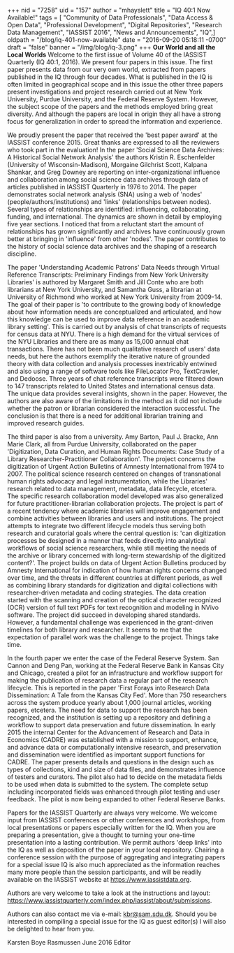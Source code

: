 +++
nid = "7258"
uid = "157"
author = "mhayslett"
title = "IQ 40:1 Now Available!"
tags = [ "Community of Data Professionals", "Data Access & Open Data", "Professional Development", "Digital Repositories", "Research Data Management", "IASSIST 2016", "News and Announcements", "IQ",]
oldpath = "/blog/iq-401-now-available"
date = "2016-09-20 05:18:11 -0700"
draft = "false"
banner = "/img/blog/iq-3.png"
+++
**Our World and all the Local Worlds**
Welcome to the first issue of Volume 40 of the IASSIST
Quarterly (IQ 40:1, 2016). We present four papers in this issue.
The first paper presents data from our very own world,
extracted from papers published in the IQ through four
decades. What is published in the IQ is often limited in
geographical scope and in this issue the other three papers
present investigations and project research carried out at
New York University, Purdue University, and the Federal
Reserve System. However, the subject scope of the papers
and the methods employed bring great diversity. And
although the papers are local in origin they all have a strong
focus for generalization in order to spread the information
and experience.


We proudly present the paper that received the 'best
paper award' at the IASSIST conference 2015. Great thanks
are expressed to all the reviewers who took part in the
evaluation! In the paper 'Social Science Data Archives: A
Historical Social Network Analysis' the authors Kristin R.
Eschenfelder (University of Wisconsin-Madison), Morgaine
Gilchrist Scott, Kalpana Shankar, and Greg Downey
are reporting on inter-organizational influence and
collaboration among social science data archives through
data of articles published in IASSIST Quarterly in 1976
to 2014. The paper demonstrates social network analysis
(SNA) using a web of 'nodes' (people/authors/institutions)
and 'links' (relationships between nodes). Several types
of relationships are identified: influencing, collaborating,
funding, and international. The dynamics are shown in
detail by employing five year sections. I noticed that from
a reluctant start the amount of relationships has grown
significantly and archives have continuously grown better
at bringing in 'influence' from other 'nodes'. The paper
contributes to the history of social science data archives and
the shaping of a research discipline.


The paper 'Understanding Academic Patrons' Data Needs
through Virtual Reference Transcripts: Preliminary Findings
from New York University Libraries' is authored by Margaret
Smith and Jill Conte who are both librarians at New York
University, and Samantha Guss, a librarian at University
of Richmond who worked at New York University from
2009-14. The goal of their paper is 'to contribute to the
growing body of knowledge about how information
needs are conceptualized and articulated, and how this
knowledge can be used to improve data reference in an
academic library setting'. This is carried out by analysis of
chat transcripts of requests for census data at NYU. There is
a high demand for the virtual services of the NYU Libraries
and there are as many as 15,000 annual chat transactions.
There has not been much qualitative research of users'
data needs, but here the authors exemplify the iterative
nature of grounded theory with data collection and analysis
processes inextricably entwined and also using a range of
software tools like FileLocator Pro, TextCrawler, and Dedoose.
Three years of chat reference transcripts were filtered down
to 147 transcripts related to United States and international
census data. The unique data provides several insights,
shown in the paper. However, the authors are also aware of
the limitations in the method as it did not include whether
the patron or librarian considered the interaction successful.
The conclusion is that there is a need for additional librarian
training and improved research guides.


The third paper is also from a university. Amy Barton, Paul
J. Bracke, Ann Marie Clark, all from Purdue University,
collaborated on the paper 'Digitization, Data Curation,
and Human Rights Documents: Case Study of a Library
Researcher-Practitioner Collaboration'. The project
concerns the digitization of Urgent Action Bulletins of
Amnesty International from 1974 to 2007. The political
science research centered on changes of transnational
human rights advocacy and legal instrumentation, while
the Libraries' research related to data management,
metadata, data lifecycle, etcetera. The specific research
collaboration model developed was also generalized for
future practitioner-librarian collaboration projects. The
project is part of a recent tendency where academic
libraries will improve engagement and combine activities
between libraries and users and institutions. The project
attempts to integrate two different lifecycle models thus
serving both research and curatorial goals where the
central question is: 'can digitization processes be designed
in a manner that feeds directly into analytical workflows
of social science researchers, while still meeting the
needs of the archive or library concerned with long-term
stewardship of the digitized content?'. The project builds
on data of Urgent Action Bulletins produced by Amnesty
International for indication of how human rights concerns
changed over time, and the threats in different countries
at different periods, as well as combining library standards
for digitization and digital collections with researcher-driven
metadata and coding strategies. The data creation
started with the scanning and creation of the optical
character recognized (OCR) version of full text PDFs for text
recognition and modeling in NVivo software. The project
did succeed in developing shared standards. However, a
fundamental challenge was experienced in the grant-driven
timelines for both library and researcher. It seems to me that
the expectation of parallel work was the challenge to the
project. Things take time.


In the fourth paper we enter the case of the Federal Reserve
System. San Cannon and Deng Pan, working at the Federal
Reserve Bank in Kansas City and Chicago, created a pilot
for an infrastructure and workflow support for making the
publication of research data a regular part of the research
lifecycle. This is reported in the paper 'First Forays into
Research Data Dissemination: A Tale from the Kansas City
Fed'. More than 750 researchers across the system produce
yearly about 1,000 journal articles, working papers, etcetera.
The need for data to support the research has been
recognized, and the institution is setting up a repository
and defining a workflow to support data preservation
and future dissemination. In early 2015 the internal Center
for the Advancement of Research and Data in Economics
(CADRE) was established with a mission to support, enhance,
and advance data or computationally intensive research,
and preservation and dissemination were identified as
important support functions for CADRE. The paper presents
details and questions in the design such as types of
collections, kind and size of data files, and demonstrates
influence of testers and curators. The pilot also had to
decide on the metadata fields to be used when data is
submitted to the system. The complete setup including
incorporated fields was enhanced through pilot testing and
user feedback. The pilot is now being expanded to other
Federal Reserve Banks.


Papers for the IASSIST Quarterly are always very welcome.
We welcome input from IASSIST conferences or other
conferences and workshops, from local presentations or
papers especially written for the IQ. When you are preparing
a presentation, give a thought to turning your one-time
presentation into a lasting contribution. We permit authors
'deep links' into the IQ as well as deposition of the paper in
your local repository. Chairing a conference session with
the purpose of aggregating and integrating papers for a
special issue IQ is also much appreciated as the information
reaches many more people than the session participants,
and will be readily available on the IASSIST website at
https://www.iassistdata.org.


Authors are very welcome to take a look at the instructions
and layout: <https://www.iassistquarterly.com/index.php/iassist/about/submissions>.

Authors can also contact me via e-mail: kbr@sam.sdu.dk.
Should you be interested in compiling a special issue for
the IQ as guest editor(s) I will also be delighted to hear
from you.


Karsten Boye Rasmussen
June 2016
Editor
